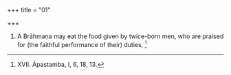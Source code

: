 +++
title = "01"

+++
1. A Brāhmaṇa may eat the food given by twice-born men, who are praised for (the faithful performance of their) duties, [^1] 


[^1]:  XVII. Āpastamba, I, 6, 18, 13.
